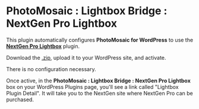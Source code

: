 # PhotoMosaic : Lightbox Bridge : NextGen Pro Lightbox

This plugin automatically configures **PhotoMosaic for WordPress** to use the [**NextGen Pro Lightbox**](https://wordpress.org/plugins/jquery-colorbox/) plugin.

Download the [.zip](https://github.com/daylifemike/photomosaic-lightbox-bridge-nextgenpro/archive/master.zip), upload it to your WordPress site, and activate.

There is no configuration necessary.

Once active, in the **PhotoMosaic : Lightbox Bridge : NextGen Pro Lightbox** box on your WordPress Plugins page, you'll see a link called "Lightbox Plugin Detail".  It will take you to the NextGen site where NextGen Pro can be purchased.